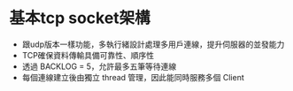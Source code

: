 # 基本tcp socket架構
- 跟udp版本一樣功能，多執行緒設計處理多用戶連線，提升伺服器的並發能力  
- TCP確保資料傳輸具備可靠性、順序性  
- 透過 BACKLOG = 5，允許最多五筆等待連線  
- 每個連線建立後由獨立 thread 管理，因此能同時服務多個 Client  

